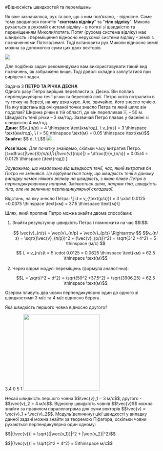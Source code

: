#Вiдноснiсть швидкостей та перемiщень

Як вже зазначалося, рух та все, що з ним пов’язано, - вiдносне. Саме тому вводилося поняття "<b>система вiдлiку</b>" та "<b>тiло вiдлiку</b>". Микола рухається в рухомiй системi вiдлiку – в потязi зi швидкiстю та перемiщенням <p1>Миколи/потяга</p1>. Потяг (рухома система вiдлiку) має швидкiсть i перемiщення вiдносно нерухомої системи вiдлiку - землi з позначеннями <p1>Потяга/землi</p1>. Тодi встановити рух Миколи вiдносно землi можна за допомогою суми цих двох векторiв.


<img src="https://rawgit.com/chudaol/ed-era-book-physics/master/images/chapter_1/9.png" class="image"/>


Для подiбних задач рекомендуємо вам використовувати такий вид позначень, як зображено вище. Тодi доволi складно заплутатися при вирiшеннi задач.



<div class="task-wrap">
<span class="task">Задача 3</span> <b>ПЕТРО ТА РIЧКА ДЕСНА</b>
<div class="task-text">
Одного разу Петро вирiшив переплисти р. Десна. Вiн поплив перпендикулярно
течiї рiчки та береговiй лiнiї. Петро хотiв потрапити в ту точку на березi, на яку взяв курс. Але, звичайно, його знесло течiєю. На яку вiдстань вiд очiкуваної точки знесло Петра та який шлях вiн подолав? Ширина рiчки в тiй областi, де вiн перепливав її, – 50 м. Швидкiсть течiї рiчки – 3 км/год. Зазвичай Петро плаває у басейнi зi швидкiстю 4 км/год.</br>
<b>Дано:</b> $$v_{п/р} = 4 \thinspace \text{км/год}, \ v_{п/з} = 3 \thinspace \text{км/год}, \ l = 50 \thinspace \text{м} = 0.05 \thinspace \text{км}$$</br>
<b>Знайти:</b> $$ d, \ L$$

<img src="https://rawgit.com/chudaol/ed-era-book-physics/master/images/chapter_1/10.svg" class="image"/>


<b><i>Розв'язок.</i></b> Для початку знайдемо, скiльки часу витратив Петро.
\[t=\dfrac{|\vec{S}_{п/р}|}{|\vec{v}_{п/р}|} = \dfrac{l}{v_{п/з}} = 0.05/4 = 0.0125 \thinspace (\text{год}) \]

<i>Зауважимо, що незалежно вiд швидкостi течiї, час, який витратив би Петро не змiнився. Це вiдбувається тому, що швидкiсть течiї в даному випадку немає нiякого впливу на швидкiсть, з якою пливе Петро в перпендикулярному напрямi. Змiнюється шлях, напрям тiла, швидкiсть тiла, але не величина перпендикулярної складової.</i></br>
<p></p>
Вiдстань, на яку знесло Петра: 
\[ d = v_{\text{р/з}}t = 3 \cdot 0.0125 =0.0375 \thinspace \text{км} = 37.5 \thinspace \text{м}\]

Шлях, який проплив Петро можна знайти двома способами:</br>
<ol>
<li>Знайти результуючу швидкiсть Петра i помножити на час $$t$$:</li></br>


<center> $$ \vec{v}_{п/з} = \vec{v}_{п/р} + \vec{v}_{р/з} \Rightarrow $$
 $$v_{п/з} = \sqrt{(\vec{v}_{п/р})^2 + (\vec{v}_{р/з})^2} = \sqrt{3^2 +4^2} = 5 \thinspace (м/с) $$ </br>
<p> </p>
$$ L = v_{п/з}t = 5 \cdot 0.0125 = 0.0625 \thinspace \text{км} = 62.5 \thinspace \text{м}$$</center></br>

<li>Через вiдомi модулi перемiщень (формула аналогiчна):</li>
<p> </p>
<center>$$L = \sqrt{l^2 + d^2} = \sqrt{50^2 +37.5^2} = \sqrt{3906.25} = 62.5 \thinspace \text{м}$$</center>
</ol>

</div>
</div>


<quiz correctLabel="correct!" incorrectLabel="incorrect!" checkLabel="check ansert">
<question>
<p>Озером пливуть два човни перпендикулярно один до одного зі швидкостями 3 м/с та 4 м/с відносно берега.</p>
<p>Яка швидкість першого човна відносно другого?</p>
<answer>3.4</answer>
<answer>0</answer>
<answer correct>5</answer>
<answer>1</answer>
<explanation>
<img width="250" src="https://pp.vk.me/c622718/v622718986/b0be/uqNLXRNM8Lc.jpg"/ class="image">
<p>Нехай швидкість першого човна $$\vec{v}_1 = 3 м/с$$, другого - $$\vec{v}_2 = 4 м/с$$. Відносну швидкість човнів $$\vec{v}$$ можна знайти за правилом паралелограма для суми векторів  $$\vec{v} = \vec{v}_1 + \vec{v}_2$$. Модуль(величину) цієї швидкості у випадку данної задачі можна знайти за теоремою Піфагора, оскільки човни рухаються перпендикулярно один одному: </p>
<p>$$|{\vec{v}}| = \sqrt{{|\vec{v_1}}|^2 + |\vec{v_2}|^2}$$</p>
<p>$$|{\vec{v}}| = \sqrt{3^2 + 4^2} = 5\thinspace м/с$$</p>
</explanation>
</question>
</quiz>